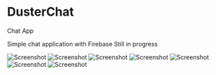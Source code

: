 # DusterChat
Chat App

Simple chat application with Firebase
Still in progress

![Screenshot](duster_chat_1.png) ![Screenshot](duster_chat_2.png)
![Screenshot](duster_chat_3.png) ![Screenshot](duster_chat_4.png)
![Screenshot](duster_chat_5.png) ![Screenshot](duster_chat_6.png)
![Screenshot](duster_chat_7.png)

